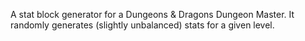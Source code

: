 A stat block generator for a Dungeons & Dragons Dungeon Master. 
It randomly generates (slightly unbalanced) stats for a given level.
